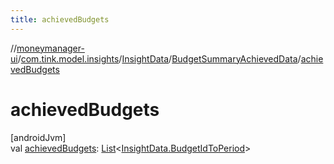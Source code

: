 ```yaml
---
title: achievedBudgets
---
```

//[moneymanager-ui](../../../../index.html)/[com.tink.model.insights](../../index.html)/[InsightData](../index.html)/[BudgetSummaryAchievedData](index.html)/[achievedBudgets](achieved-budgets.html)



# achievedBudgets



[androidJvm]\
val [achievedBudgets](achieved-budgets.html): [List](https://kotlinlang.org/api/latest/jvm/stdlib/kotlin.collections/-list/index.html)&lt;[InsightData.BudgetIdToPeriod](../-budget-id-to-period/index.html)&gt;




